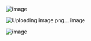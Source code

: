 ![image](https://user-images.githubusercontent.com/89724235/200233406-a7a35b37-cfcb-45d4-b2e1-58df75c5ff92.png)

![![Uploading image.png…]()
image](https://user-images.githubusercontent.com/89724235/200233218-3b7d179e-c489-4ff5-b14a-4419947601bc.png)

![image](https://user-images.githubusercontent.com/89724235/200232967-c6f0d55b-30ab-41d4-8d49-14b552034ddc.png)
